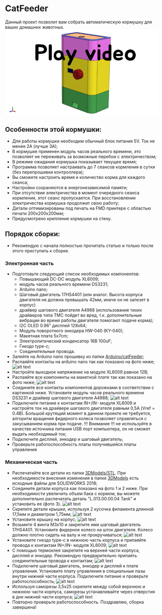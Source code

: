 # CatFeeder
Данный проект позволит вам собрать автоматическую кормушку для ваших домашних животных.
[![alt text](https://github.com/LarkinDmitry/CatFeeder/blob/main/Photo/preview.jpg)](https://www.youtube.com/watch?v=flGAjXiUZWA)

## Особенности этой кормушки:
* Для работы кормушки необходим обычный блок питания 5V. Ток не менее 2A (лучше 3A);
* В кормушке применен модуль часов реального времени, это позволяет не переживать за возможные перебои с электричеством;
* В режиме ожидания кормушка показывает текущее время;
* Программа позволяет настраивать до 7 сеансов кормления в сутки (без перепрошивки контроллера);
* Вы сможете настроить время и количество корма для каждого сеанса;
* Настройки сохраняются в энергонезависимой памяти;
* При отсутствии электричества в момент очередного сеанса кормления, этот сеанс пропускается. При восстановлении электричества кормушка продолжит свою работу;
* Детали оптимизированы под печать на FMD принтере с областью печати 200х200х200мм;
* Предусмотрено крепление кормушки на стену.

## Порядок сборки:
* Рекомендую с начала полностью прочитать статью и только после этого приступать к сборке.

### Электронная часть
* Подготовьте следующий список необходимых компонентов:
  - Повышающий DC-DC модуль XL6009;
  - модуль часов реального времени DS3231;
  - Arduino nano;
  - Шаговый двигатель 17HS4401 (или аналог. Высота корпуса двигателя не должна превышать 42мм, иначе он не залезет в корпус)
  - драйвер шагового двигателя A4988 (использование тихих драйверов типа TMC пойдет во вред, т.к. дополнительные вибрации во время работы двигателя помогают подаче корма);
  - I2C OLED 0.96" дисплей 128x64;
  - Модуль поворотного энкодера HW-040 (KY-040);
  - Макетная плата 5x7cm;
  - Электролитический конденсатор 16В 100uF;
  - Гнездо type-c;
  - Соединительные провода.
* Залейте на Arduino nano прошивку из папки [Arduino/catFeeder](https://github.com/LarkinDmitry/CatFeeder/tree/main/Arduino/catFeeder);
* Распаяйте контакты на arduino nano так как показано на фото ниже;
![alt text](https://github.com/LarkinDmitry/CatFeeder/blob/main/Photo/1.jpg)
* Настройте выходное напряжение на модуле XL6009 равное 12В;
* Распаяйте все компоненты на макетной плате  так как показано на фото ниже;
![alt text](https://github.com/LarkinDmitry/CatFeeder/blob/main/Photo/2.jpg)
* Соедините все контакты компонентов дорожками в соответствии с картинкой ниже. Установите модуль часов реального времени DS3231 и драйвер шагового двигателя A4988; 
![alt text](https://github.com/LarkinDmitry/CatFeeder/blob/main/Photo/3.jpg)
* Подключите питание к контактам IN+/IN- модуля XL6009 и настройте ток на драйвере шагового двигателя равным 0,5А (Vref = 0.4В). Большой крутящий момент в данном проекте не требуется, алгоритм вращения фидерного колеса позволяет справляться с закусыванием корма при подаче. !!! Внимание !!! не используйте в качестве источника питания USB порт компьютера, он не сможет выдать необходимый ток;
* Подключите дисплей, энкодер и шаговый двигатель;
* Проверьте работоспособность платы получившейся платы управления

### Механическая часть
* Распечатайте все детали из папки [3DModels/STL](https://github.com/LarkinDmitry/CatFeeder/tree/main/3DModels/STL). При необходимости внесения изменения в папке [3DModels](https://github.com/LarkinDmitry/CatFeeder/tree/main/3DModels) есть исходные файлы для SOLIDWORKS 2018;
* Соедините детали корпуса как показано на фото 1 и 2 ниже. При необходимости увеличить объем бака с кормом, вы можете дополнительно распечатать деталь "L.013.00.00.04 Tank" и установить ее (фото 3).
![alt text](https://github.com/LarkinDmitry/CatFeeder/blob/main/Photo/4.jpg)
* Скрепите детали крышки, используя 2 кусочка филамента длинной 17,5мм и диаметром 1,75мм;
![alt text](https://github.com/LarkinDmitry/CatFeeder/blob/main/Photo/5.jpg)
* Установите крышку на корпус;
![alt text](https://github.com/LarkinDmitry/CatFeeder/blob/main/Photo/6.jpg)
* Возьмите 4 винта M3x10 и закрепите ими шаговый двигатель 17HS4401. Установите фидерное колесо на шток двигателя. Колесо должно плотно сидеть на валу и не прокручиваться;
![alt text](https://github.com/LarkinDmitry/CatFeeder/blob/main/Photo/7.jpg)
* Установите гнездо type-c в нижнюю часть корпуса и припаяйте провода к контактам IN+/IN- модуля XL6009;
![alt text](https://github.com/LarkinDmitry/CatFeeder/blob/main/Photo/8.jpg)
* С помощью термоклея закрепите на верхней части корпуса, дисплей и энкодер. Рекомендую предварительно припаять соединительные провода к контактам;
![alt text](https://github.com/LarkinDmitry/CatFeeder/blob/main/Photo/9.jpg)
* Подключите шаговый двигатель, энкодер и дисплей к плате управления. Установите плату управления в специальные пазы внутри нижней части корпуса. Подключите питание и проверьте работоспособность;
![alt text](https://github.com/LarkinDmitry/CatFeeder/blob/main/Photo/10.jpg)
* Используя саморезы 3,5х25 скрепите между собой верхнюю и нижнюю части корпуса, саморезы устанавливайте через отверстия в дне нижней части корпуса;
![alt text](https://github.com/LarkinDmitry/CatFeeder/blob/main/Photo/11.jpg)
* Повторно проверьте работоспособность. Поздравляю, сборка завершена!
